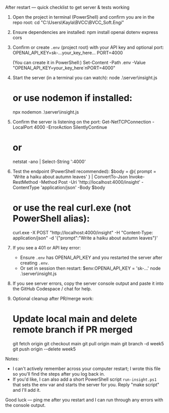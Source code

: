 After restart — quick checklist to get server & tests working

1) Open the project in terminal (PowerShell) and confirm you are in the repo root:
   cd "C:\Users\Kayla\BVCC\BVCC_Soft.Engi"

2) Ensure dependencies are installed:
   npm install openai dotenv express cors

3) Confirm or create `.env` (project root) with your API key and optional port:
   OPENAI_API_KEY=sk-...your_key_here...
   PORT=4000

   (You can create it in PowerShell:)
   Set-Content -Path .env -Value "OPENAI_API_KEY=your_key_here`nPORT=4000"

4) Start the server (in a terminal you can watch):
   node .\server\insight.js
   # or use nodemon if installed:
   npx nodemon .\server\insight.js

5) Confirm the server is listening on the port:
   Get-NetTCPConnection -LocalPort 4000 -ErrorAction SilentlyContinue
   # or
   netstat -ano | Select-String ':4000'

6) Test the endpoint (PowerShell recommended):
   $body = @{ prompt = 'Write a haiku about autumn leaves' } | ConvertTo-Json
   Invoke-RestMethod -Method Post -Uri 'http://localhost:4000/insight' -ContentType 'application/json' -Body $body

   # or use the real curl.exe (not PowerShell alias):
   curl.exe -X POST "http://localhost:4000/insight" -H "Content-Type: application/json" -d '{"prompt":"Write a haiku about autumn leaves"}'

7) If you see a 401 or API key error:
   - Ensure `.env` has OPENAI_API_KEY and you restarted the server after creating `.env`.
   - Or set in session then restart:
     $env:OPENAI_API_KEY = 'sk-...'
     node .\server\insight.js

8) If you see server errors, copy the server console output and paste it into the GitHub Codespace / chat for help.

9) Optional cleanup after PR/merge work:
   # Update local main and delete remote branch if PR merged
   git fetch origin
   git checkout main
   git pull origin main
   git branch -d week5
   git push origin --delete week5

Notes:
- I can't actively remember across your computer restart; I wrote this file so you'll find the steps after you log back in.
- If you'd like, I can also add a short PowerShell script `run-insight.ps1` that sets the env var and starts the server for you. Reply "make script" and I'll add it.

Good luck — ping me after you restart and I can run through any errors with the console output.